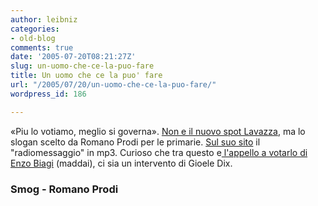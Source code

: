 ```yaml
---
author: leibniz
categories:
- old-blog
comments: true
date: '2005-07-20T08:21:27Z'
slug: un-uomo-che-ce-la-puo-fare
title: Un uomo che ce la puo' fare
url: "/2005/07/20/un-uomo-che-ce-la-puo-fare/"
wordpress_id: 186

---
```

«Piu lo votiamo, meglio si governa». [Non e il nuovo spot Lavazza](https://smog.ilcannocchiale.it/?id_blogdoc=589806), ma lo slogan scelto da Romano Prodi per le primarie. [Sul suo sito](https://www.romanoprodi.it/) il "radiomessaggio" in mp3. Curioso che tra questo e[ l'appello a votarlo di Enzo Biagi](https://primarie.romanoprodi.it/#biagi) (maddai), ci sia un intervento di Gioele Dix.   


### Smog - Romano Prodi
